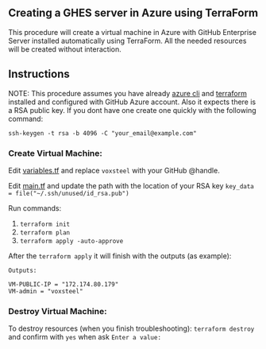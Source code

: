 
## Creating a GHES server in Azure using TerraForm

This procedure will create a virtual machine in Azure with GitHub Enterprise Server installed automatically using TerraForm. All the needed resources will be created without interaction.

## [](https://ghe.io/lgluisgaspar/ghes-procedures/tree/main/terraform/azure/vm-syslog-ng#instructions)Instructions

NOTE: This procedure assumes you have already [azure cli](https://learn.microsoft.com/en-us/cli/azure/install-azure-cli-macos) and [terraform](https://developer.hashicorp.com/terraform/downloads) installed and configured with GitHub Azure account. Also it expects there is a RSA public key. If you dont have one create one quickly with the following command:

```
ssh-keygen -t rsa -b 4096 -C "your_email@example.com"
```

### Create Virtual Machine:

Edit [variables.tf](https://github.com/voxsteel/azure-terraform-ghes-v2/blob/main/variables.tf) and replace `voxsteel` with your GitHub @handle.

Edit [main.tf](https://github.com/voxsteel/azure-terraform-ghes-v2/blob/main/main.tf) and update the path with the location of your RSA key `key_data = file("~/.ssh/unused/id_rsa.pub")`

Run commands:

1. `terraform init`
2. `terraform plan`
3. `terraform apply -auto-approve`

After the `terraform apply` it will finish with the outputs (as example):

```
Outputs:

VM-PUBLIC-IP = "172.174.80.179"
VM-admin = "voxsteel"
```

### Destroy Virtual Machine:

To destroy resources (when you finish troubleshooting): `terraform destroy` and confirm with `yes` when ask `Enter a value:`
